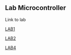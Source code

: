 ## Lab Microcontroller

Link to lab

[LAB1](/Lab1/เนื้อหา.md)

[LAB2](/Lab2/เนื้อหา.md)

[LAB4](/https://drive.google.com/open?id=1GsNwLtZhCCJ2qRwWeQmAVvzfzTAzyTR4)
